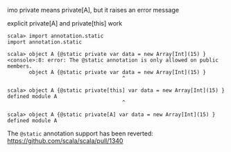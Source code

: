 imo private means private[A], but it raises an error message

explicit private[A] and private[this] work

```
scala> import annotation.static
import annotation.static

scala> object A {@static private var data = new Array[Int](15) }
<console>:8: error: The @static annotation is only allowed on public members.
       object A {@static private var data = new Array[Int](15) }
                                     ^

scala> object A {@static private[this] var data = new Array[Int](15) }
defined module A
                                     ^

scala> object A {@static private[A] var data = new Array[Int](15) }
defined module A
```


The `@static` annotation support has been reverted:
https://github.com/scala/scala/pull/1340
